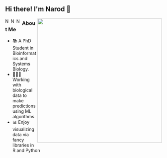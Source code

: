 ## Hi there! I'm Narod 👋

[<img align="right" width="400" src="https://github-readme-stats.vercel.app/api?username=narodkebabci&show_icons=true"/>](https://github.com/narodkebabci/)

<a href="https://twitter.com/naar_k">
  <img align="left" alt="Narod's Twitter" width="15px" src="https://cdn.jsdelivr.net/npm/simple-icons@v3/icons/twitter.svg" />
</a>
<a href="https://www.linkedin.com/in/narod-kebabci/">
  <img align="left" alt="Narod's Linkdein" width="15px" src="https://cdn.jsdelivr.net/npm/simple-icons@v3/icons/linkedin.svg" />
</a>
<a href="https://scholar.google.com/citations?user=1Coz5z8AAAAJ&hl=en&authuser=1">
  <img align="left" alt="Narod's Scholar" width="15px" src="https://cdn.jsdelivr.net/npm/simple-icons@3.2.0/icons/googlescholar.svg" />
</a>

### About Me
- 📚 A PhD Student in Bioinformatics and Systems Biology.
- 👩🏻‍💻 Working with biological data to make predictions using ML algorithms
- 📊 Enjoy visualizing data via fancy libraries in R and Python

<!--
**narodkebabci/narodkebabci** is a ✨ _special_ ✨ repository because its `README.md` (this file) appears on your GitHub profile.
